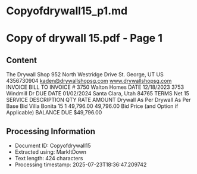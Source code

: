 # Copyofdrywall15_p1.md

<!--
chunk_id: Copyofdrywall15_p1
source: Copy of drywall 15.pdf
page: 1
category: other
hash: 7cca2355ba4b30bec6c8f9f147cf2e5d28a391fdfd9cc3ae86a8c885fa982d33
-->

# Copy of drywall 15.pdf - Page 1

## Content
The Drywall Shop
952 North Westridge Drive
St. George, UT US
4356730904
kaden@drywallshopsg.com
www.drywallshopsg.com
INVOICE
BILL TO INVOICE # 3750
Walton Homes DATE 12/18/2023
3753 Windmill Dr DUE DATE 01/02/2024
Santa Clara, Utah 84765 TERMS Net 15
SERVICE DESCRIPTION QTY RATE AMOUNT
Drywall As Per Drywall As Per Base Bid Villa Bonita 15 1 49,796.00 49,796.00
Bid Price (and
Option if
Applicable)
BALANCE DUE $49,796.00

## Processing Information
- Document ID: Copyofdrywall15
- Extracted using: MarkItDown
- Text length: 424 characters
- Processing timestamp: 2025-07-23T18:36:47.209742